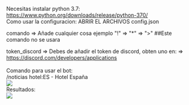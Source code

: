 Necesitas instalar python 3.7: https://www.python.org/downloads/release/python-370/
<br>
Como usar la configuracion:
ABRIR EL ARCHIVOS config.json

comando => Añade cualquier cosa ejemplo "!" => "*" => ">" ##Este comando no se usara



token_discord => Debes de añadir el token de discord, obten uno en: => https://discord.com/developers/applications
<br>
<br>
Comando para usar el bot:
<br>
/noticias hotel:ES - Hotel España
<br>
<img src="https://i.imgur.com/Sfr2e1X.png">
<br>
Resultados:
<br>
<img src="https://i.imgur.com/JNWcaQ4.png">
<br>
